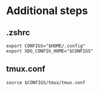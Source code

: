 # Additional steps
## .zshrc
```
export CONFIGS="$HOME/.config"
export XDG_CONFIG_HOME="$CONFIGS"
```
## tmux.conf
```
source $CONFIGS/tmux/tmux.conf
```
